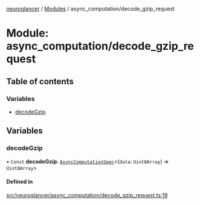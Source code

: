 [neuroglancer](../README.md) / [Modules](../modules.md) / async\_computation/decode\_gzip\_request

# Module: async\_computation/decode\_gzip\_request

## Table of contents

### Variables

- [decodeGzip](async_computation_decode_gzip_request.md#decodegzip)

## Variables

### decodeGzip

• `Const` **decodeGzip**: [`AsyncComputationSpec`](../interfaces/async_computation.AsyncComputationSpec.md)<(`data`: `Uint8Array`) => `Uint8Array`\>

#### Defined in

[src/neuroglancer/async_computation/decode_gzip_request.ts:19](https://github.com/ActiveBrainAtlas2/neuroglancer/blob/1beb5d34/src/neuroglancer/async_computation/decode_gzip_request.ts#L19)

